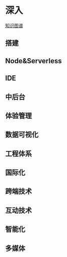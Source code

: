<!--
 * @Author: tangdaoyong
 * @Date: 2021-02-09 11:17:19
 * @LastEditors: tangdaoyong
 * @LastEditTime: 2021-02-09 11:18:51
 * @Description: 深入
-->
# 深入

[知识图谱](https://codechina.gitcode.host/developer-roadmap/frontend/intro/senior/)

## 搭建
## Node&Serverless
## IDE
## 中后台
## 体验管理
## 数据可视化
## 工程体系
## 国际化
## 跨端技术
## 互动技术
## 智能化
## 多媒体